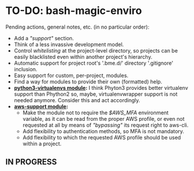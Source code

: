 # TO-DO: bash-magic-enviro
Pending actions, general notes, etc. (in no particular order):
* Add a *"support"* section.
* Think of a less invassive development model.
* Control *whitelisting* at the project-level directory, so projects can be easily blacklisted even within another project's hierarchy.
* Automatic support for project root's '.bme.d/' directory '.gitignore' inclusion.
* Easy support for custom, per-project, modules.
* Find a way for modules to provide their own (formatted) help.
* **[python3-virtualenvs module](./src/bash-magic-enviro_modules/python3-virtualenvs.module):** I think Phyton3 provides better virtualenv support than Phython2 so, maybe, virtualenvwrapper support is not needed anymore.  Consider this and act accordingly.
* **[aws-support module](./src/bash-magic-enviro_modules/aws-suport.module):**
  * Make the module not to require the *$AWS_MFA* environment variable, as it can be read from the proper AWS profile, or even not requested at all by means of *"bypassing"* its request right to aws-cli.
  * Add flexibility to authentication methods, so MFA is not mandatory.
  * Add flexibility to which the requested AWS profile should be used within a project.

## IN PROGRESS
